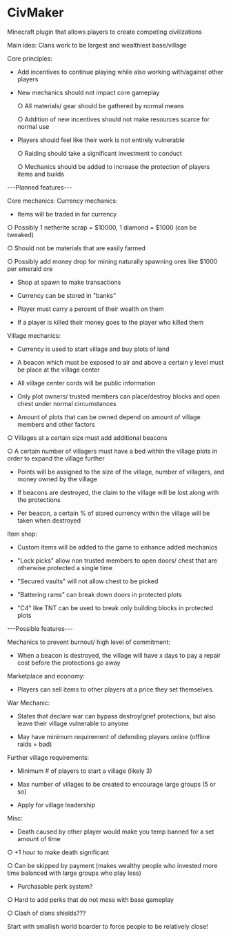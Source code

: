 # CivMaker
Minecraft plugin that allows players to create competing civilizations

Main idea: Clans work to be largest and wealthiest base/village

Core principles:

- Add incentives to continue playing while also working with/against other players

- New mechanics should not impact core gameplay

  ○ All materials/ gear should be gathered by normal means

  ○ Addition of new incentives should not make resources scarce for normal use

- Players should feel like their work is not entirely vulnerable

  ○ Raiding should take a significant investment to conduct

  ○ Mechanics should be added to increase the protection of players items and builds

---Planned features---

Core mechanics:
Currency mechanics:

- Items will be traded in for currency

○ Possibly 1 netherite scrap = $10000, 1 diamond = $1000 (can be tweaked)

○ Should not be materials that are easily farmed

○ Possibly add money drop for mining naturally spawning ores like $1000 per emerald ore

- Shop at spawn to make transactions

- Currency can be stored in "banks"

- Player must carry a percent of their wealth on them

- If a player is killed their money goes to the player who killed them

Village mechanics:

- Currency is used to start village and buy plots of land

- A beacon which must be exposed to air and above a certain y level must be place at the village center

- All village center cords will be public information

- Only plot owners/ trusted members can place/destroy blocks and open chest under normal circumstances

- Amount of plots that can be owned depend on amount of village members and other factors

○ Villages at a certain size must add additional beacons

○ A certain number of villagers must have a bed within the village plots in order to expand the village further

- Points will be assigned to the size of the village, number of villagers, and money owned by the village

- If beacons are destroyed, the claim to the village will be lost along with the protections

- Per beacon, a certain % of stored currency within the village will be taken when destroyed

Item shop:

- Custom items will be added to the game to enhance added mechanics

- "Lock picks" allow non trusted members to open doors/ chest that are otherwise protected a single time

- "Secured vaults" will not allow chest to be picked

- "Battering rams" can break down doors in protected plots

- "C4" like TNT can be used to break only building blocks in protected plots

---Possible features---

Mechanics to prevent burnout/ high level of commitment:

- When a beacon is destroyed, the village will have x days to pay a repair cost before the protections go away

Marketplace and economy:

- Players can sell items to other players at a price they set themselves.

War Mechanic:

- States that declare war can bypass destroy/grief protections, but also leave their village vulnerable to anyone

- May have minimum requirement of defending players online (offline raids = bad)

Further village requirements:

- Minimum # of players to start a village (likely 3)

- Max number of villages to be created to encourage large groups (5 or so)

- Apply for village leadership

Misc:

- Death caused by other player would make you temp banned for a set amount of time

○ +1 hour to make death significant

○ Can be skipped by payment (makes wealthy people who invested more time balanced with large groups who play less)

- Purchasable perk system?

○ Hard to add perks that do not mess with base gameplay

○ Clash of clans shields???

Start with smallish world boarder to force people to be relatively close!
